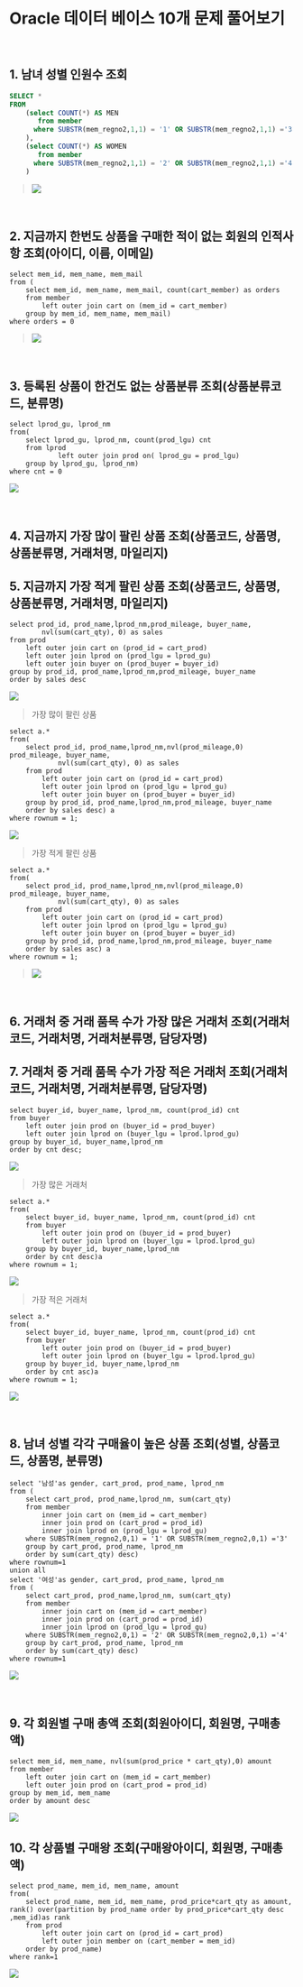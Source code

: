 # Oracle 데이터 베이스 10개 문제 풀어보기

​	

## 1. 남녀 성별 인원수 조회

```sql
SELECT *
FROM
    (select COUNT(*) AS MEN
       from member
      where SUBSTR(mem_regno2,1,1) = '1' OR SUBSTR(mem_regno2,1,1) ='3'
    ),
    (select COUNT(*) AS WOMEN
       from member
      where SUBSTR(mem_regno2,1,1) = '2' OR SUBSTR(mem_regno2,1,1) ='4'
    )

```

>![](https://raw.githubusercontent.com/Shane-Park/markdownBlog/master/database/oracle/homework.assets/1.webp)

​	          

## 2. 지금까지 한번도 상품을 구매한 적이 없는 회원의 인적사항 조회(아이디, 이름, 이메일)
```
select mem_id, mem_name, mem_mail
from (
    select mem_id, mem_name, mem_mail, count(cart_member) as orders
    from member
        left outer join cart on (mem_id = cart_member)
    group by mem_id, mem_name, mem_mail)
where orders = 0
```
>![](https://raw.githubusercontent.com/Shane-Park/markdownBlog/master/database/oracle/homework.assets/2.webp)

​          	

## 3. 등록된 상품이 한건도 없는 상품분류 조회(상품분류코드, 분류명)
```
select lprod_gu, lprod_nm
from(
    select lprod_gu, lprod_nm, count(prod_lgu) cnt
    from lprod
            left outer join prod on( lprod_gu = prod_lgu)
    group by lprod_gu, lprod_nm)
where cnt = 0
```
![](https://raw.githubusercontent.com/Shane-Park/markdownBlog/master/database/oracle/homework.assets/3.webp)

​          

## 4. 지금까지 가장 많이 팔린 상품 조회(상품코드, 상품명, 상품분류명, 거래처명, 마일리지)
## 5. 지금까지 가장 적게 팔린 상품 조회(상품코드, 상품명, 상품분류명, 거래처명, 마일리지)
```
select prod_id, prod_name,lprod_nm,prod_mileage, buyer_name,
        nvl(sum(cart_qty), 0) as sales
from prod
    left outer join cart on (prod_id = cart_prod)
    left outer join lprod on (prod_lgu = lprod_gu)
    left outer join buyer on (prod_buyer = buyer_id)
group by prod_id, prod_name,lprod_nm,prod_mileage, buyer_name
order by sales desc
```
![](https://raw.githubusercontent.com/Shane-Park/markdownBlog/master/database/oracle/homework.assets/4.webp)

>가장 많이 팔린 상품    

```
select a.*
from(
    select prod_id, prod_name,lprod_nm,nvl(prod_mileage,0) prod_mileage, buyer_name,
            nvl(sum(cart_qty), 0) as sales
    from prod
        left outer join cart on (prod_id = cart_prod)
        left outer join lprod on (prod_lgu = lprod_gu)
        left outer join buyer on (prod_buyer = buyer_id)
    group by prod_id, prod_name,lprod_nm,prod_mileage, buyer_name
    order by sales desc) a
where rownum = 1;
```
![](https://raw.githubusercontent.com/Shane-Park/markdownBlog/master/database/oracle/homework.assets/5.webp)
>가장 적게 팔린 상품    

```
select a.*
from(
    select prod_id, prod_name,lprod_nm,nvl(prod_mileage,0) prod_mileage, buyer_name,
            nvl(sum(cart_qty), 0) as sales
    from prod
        left outer join cart on (prod_id = cart_prod)
        left outer join lprod on (prod_lgu = lprod_gu)
        left outer join buyer on (prod_buyer = buyer_id)
    group by prod_id, prod_name,lprod_nm,prod_mileage, buyer_name
    order by sales asc) a
where rownum = 1;
```
>![](https://raw.githubusercontent.com/Shane-Park/markdownBlog/master/database/oracle/homework.assets/6.webp)

​          

## 6. 거래처 중 거래 품목 수가 가장 많은 거래처 조회(거래처코드, 거래처명, 거래처분류명, 담당자명)
## 7. 거래처 중 거래 품목 수가 가장 적은 거래처 조회(거래처코드, 거래처명, 거래처분류명, 담당자명)
```
select buyer_id, buyer_name, lprod_nm, count(prod_id) cnt
from buyer
    left outer join prod on (buyer_id = prod_buyer)
    left outer join lprod on (buyer_lgu = lprod.lprod_gu)
group by buyer_id, buyer_name,lprod_nm
order by cnt desc; 
```
![](https://raw.githubusercontent.com/Shane-Park/markdownBlog/master/database/oracle/homework.assets/7.webp)
> 가장 많은 거래처
```
select a.*
from(
    select buyer_id, buyer_name, lprod_nm, count(prod_id) cnt
    from buyer
        left outer join prod on (buyer_id = prod_buyer)
        left outer join lprod on (buyer_lgu = lprod.lprod_gu)
    group by buyer_id, buyer_name,lprod_nm
    order by cnt desc)a
where rownum = 1;
```
![](https://raw.githubusercontent.com/Shane-Park/markdownBlog/master/database/oracle/homework.assets/8.webp)
> 가장 적은 거래처
```
select a.*
from(
    select buyer_id, buyer_name, lprod_nm, count(prod_id) cnt
    from buyer
        left outer join prod on (buyer_id = prod_buyer)
        left outer join lprod on (buyer_lgu = lprod.lprod_gu)
    group by buyer_id, buyer_name,lprod_nm
    order by cnt asc)a
where rownum = 1;
```
![](https://raw.githubusercontent.com/Shane-Park/markdownBlog/master/database/oracle/homework.assets/9.webp)

​          

## 8. 남녀 성별 각각 구매율이 높은 상품 조회(성별, 상품코드, 상품명, 분류명)
```
select '남성'as gender, cart_prod, prod_name, lprod_nm
from (
    select cart_prod, prod_name,lprod_nm, sum(cart_qty)
    from member
        inner join cart on (mem_id = cart_member)
        inner join prod on (cart_prod = prod_id)
        inner join lprod on (prod_lgu = lprod_gu)
    where SUBSTR(mem_regno2,0,1) = '1' OR SUBSTR(mem_regno2,0,1) ='3'
    group by cart_prod, prod_name, lprod_nm
    order by sum(cart_qty) desc)
where rownum=1 
union all
select '여성'as gender, cart_prod, prod_name, lprod_nm
from (
    select cart_prod, prod_name,lprod_nm, sum(cart_qty)
    from member
        inner join cart on (mem_id = cart_member)
        inner join prod on (cart_prod = prod_id)
        inner join lprod on (prod_lgu = lprod_gu)
    where SUBSTR(mem_regno2,0,1) = '2' OR SUBSTR(mem_regno2,0,1) ='4'
    group by cart_prod, prod_name, lprod_nm
    order by sum(cart_qty) desc)
where rownum=1
```
![](https://raw.githubusercontent.com/Shane-Park/markdownBlog/master/database/oracle/homework.assets/10.webp)

​          

## 9. 각 회원별 구매 총액 조회(회원아이디, 회원명, 구매총액)
```
select mem_id, mem_name, nvl(sum(prod_price * cart_qty),0) amount
from member
    left outer join cart on (mem_id = cart_member)
    left outer join prod on (cart_prod = prod_id)
group by mem_id, mem_name
order by amount desc
```
![](https://raw.githubusercontent.com/Shane-Park/markdownBlog/master/database/oracle/homework.assets/11.webp)
          

## 10. 각 상품별 구매왕 조회(구매왕아이디, 회원명, 구매총액)
```
select prod_name, mem_id, mem_name, amount
from(
    select prod_name, mem_id, mem_name, prod_price*cart_qty as amount, rank() over(partition by prod_name order by prod_price*cart_qty desc ,mem_id)as rank
    from prod
        left outer join cart on (prod_id = cart_prod)
        left outer join member on (cart_member = mem_id)
    order by prod_name)
where rank=1
```

![](https://raw.githubusercontent.com/Shane-Park/markdownBlog/master/database/oracle/homework.assets/12.webp)